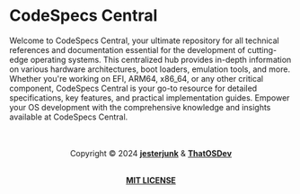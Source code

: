 <h1>CodeSpecs Central</h1>

<p>Welcome to CodeSpecs Central, your ultimate repository for all technical references and documentation essential for the development of cutting-edge operating systems. This centralized hub provides in-depth information on various hardware architectures, boot loaders, emulation tools, and more. Whether you're working on EFI, ARM64, x86_64, or any other critical component, CodeSpecs Central is your go-to resource for detailed specifications, key features, and practical implementation guides. Empower your OS development with the comprehensive knowledge and insights available at CodeSpecs Central.</p>

<p align="center"><br><br>Copyright &copy; 2024 <a href="https://github.com/jesterjunk"><b>jesterjunk</b></a> & <a href="https://github.com/ThatOSDev"><b>ThatOSDev</b></a><br><br></p>

<p align="center"><a href="/LICENSE.txt" target="_blank"><b>MIT LICENSE</b></a><br><br></p>
